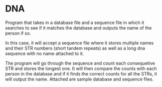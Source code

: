 # DNA
Program that takes in a database file and a sequence file in which it searches to see if it matches the database and outputs the name of the person if so.

In this case, it will accept a sequence file where it stores multiple names and their STR numbers (short tandem repeats) as well as a long dna sequence with no name attached to it.

The program will go through the sequence and count each consequetive STR and stores the longest one. It will then compare the counts with each person in the database and if it finds the correct counts for all the STRs, it will output the name. Attached are sample database and sequence files.
